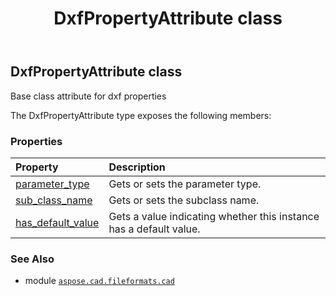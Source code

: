 ﻿---
title: DxfPropertyAttribute class
second_title: Aspose.CAD for Python via .NET API References
description: 
type: docs
weight: 250
url: /aspose.cad.fileformats.cad/dxfpropertyattribute/
is_root: false
---

## DxfPropertyAttribute class

Base class attribute for dxf properties



The DxfPropertyAttribute type exposes the following members:

### Properties
| Property | Description |
| :- | :- |
| [parameter_type](/cad/python-net/aspose.cad.fileformats.cad/dxfpropertyattribute/parameter_type) | Gets or sets the parameter type. |
| [sub_class_name](/cad/python-net/aspose.cad.fileformats.cad/dxfpropertyattribute/sub_class_name) | Gets or sets the subclass name. |
| [has_default_value](/cad/python-net/aspose.cad.fileformats.cad/dxfpropertyattribute/has_default_value) | Gets a value indicating whether this instance has a default value. |



### See Also
* module [`aspose.cad.fileformats.cad`](..)
